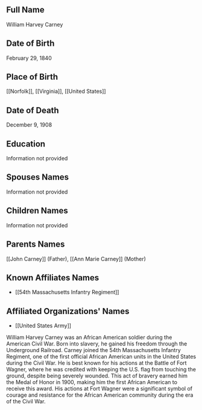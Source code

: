 ## Full Name
William Harvey Carney

## Date of Birth
February 29, 1840

## Place of Birth
[[Norfolk]], [[Virginia]], [[United States]]

## Date of Death
December 9, 1908

## Education
Information not provided

## Spouses Names
Information not provided

## Children Names
Information not provided

## Parents Names
[[John Carney]] (Father), [[Ann Marie Carney]] (Mother)

## Known Affiliates Names
- [[54th Massachusetts Infantry Regiment]]

## Affiliated Organizations' Names
- [[United States Army]]

William Harvey Carney was an African American soldier during the American Civil War. Born into slavery, he gained his freedom through the Underground Railroad. Carney joined the 54th Massachusetts Infantry Regiment, one of the first official African American units in the United States during the Civil War. He is best known for his actions at the Battle of Fort Wagner, where he was credited with keeping the U.S. flag from touching the ground, despite being severely wounded. This act of bravery earned him the Medal of Honor in 1900, making him the first African American to receive this award. His actions at Fort Wagner were a significant symbol of courage and resistance for the African American community during the era of the Civil War.

